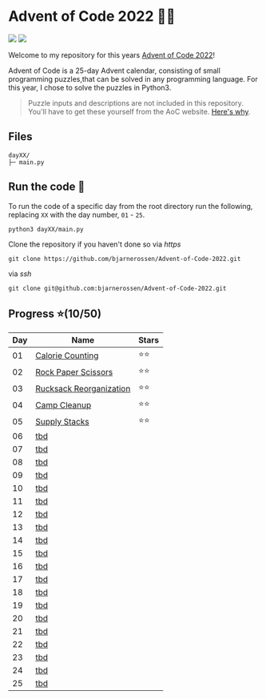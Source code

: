 # Advent of Code 2022 🎄🧝
![](https://img.shields.io/badge/stars%20⭐-34-yellow)	![](https://img.shields.io/badge/days%20completed-17-red)	

Welcome to my repository for this years [Advent of Code 2022](https://adventofcode.com/2022)! 

Advent of Code is a 25-day Advent calendar, consisting of small programming puzzles,that can be solved in any programming language.
For this year, I chose to solve the puzzles in Python3.

>Puzzle inputs and descriptions are not included in this repository. You'll have to get these yourself from the AoC website. [Here's why](https://www.reddit.com/r/adventofcode/comments/k99rod/sharing_input_data_were_we_requested_not_to/).

## Files

```
dayXX/
├─ main.py
```

## Run the code 🦌

To run the code of a specific day from the root directory run the following, replacing `XX` with the day number, `01` - `25`.

```
python3 dayXX/main.py
```

Clone the repository if you haven't done so via *https*
```
git clone https://github.com/bjarnerossen/Advent-of-Code-2022.git
```
via *ssh*
```
git clone git@github.com:bjarnerossen/Advent-of-Code-2022.git
```

## Progress ⭐️(10/50)
|Day|Name|Stars|
| --- | --- | --- |
| 01 | [Calorie Counting](https://github.com/bjarnerossen/Advent-of-Code-2022/tree/main/day01) |⭐️⭐️|
| 02 | [Rock Paper Scissors](https://github.com/bjarnerossen/Advent-of-Code-2022/tree/main/day02) |⭐️⭐️|
| 03 | [Rucksack Reorganization](https://github.com/bjarnerossen/Advent-of-Code-2022/tree/main/day03) |⭐️⭐️|
| 04 | [Camp Cleanup](https://github.com/bjarnerossen/Advent-of-Code-2022/tree/main/day04) |⭐️⭐️|
| 05 | [Supply Stacks](https://github.com/bjarnerossen/Advent-of-Code-2022/tree/main/day05) |⭐️⭐️|
| 06 | [tbd](https://github.com/bjarnerossen/Advent-of-Code-2022/tree/main/day06) ||
| 07 | [tbd](https://github.com/bjarnerossen/Advent-of-Code-2022/tree/main/day07) ||
| 08 | [tbd](https://github.com/bjarnerossen/Advent-of-Code-2022/tree/main/day08) ||
| 09 | [tbd](https://github.com/bjarnerossen/Advent-of-Code-2022/tree/main/day09) ||
| 10 | [tbd](https://github.com/bjarnerossen/Advent-of-Code-2022/tree/main/day10) ||
| 11 | [tbd](https://github.com/bjarnerossen/Advent-of-Code-2022/tree/main/day11) ||
| 12 | [tbd](https://github.com/bjarnerossen/Advent-of-Code-2022/tree/main/day12) ||
| 13 | [tbd](https://github.com/bjarnerossen/Advent-of-Code-2022/tree/main/day13) ||
| 14 | [tbd](https://github.com/bjarnerossen/Advent-of-Code-2022/tree/main/day14) ||
| 15 | [tbd](https://github.com/bjarnerossen/Advent-of-Code-2022/tree/main/day15) ||
| 16 | [tbd](https://github.com/bjarnerossen/Advent-of-Code-2022/tree/main/day16) ||
| 17 | [tbd](https://github.com/bjarnerossen/Advent-of-Code-2022/tree/main/day17) ||
| 18 | [tbd](https://github.com/bjarnerossen/Advent-of-Code-2022/tree/main/day18) ||
| 19 | [tbd](https://github.com/bjarnerossen/Advent-of-Code-2022/tree/main/day19) ||
| 20 | [tbd](https://github.com/bjarnerossen/Advent-of-Code-2022/tree/main/day20) ||
| 21 | [tbd](https://github.com/bjarnerossen/Advent-of-Code-2022/tree/main/day21) ||
| 22 | [tbd](https://github.com/bjarnerossen/Advent-of-Code-2022/tree/main/day22) ||
| 23 | [tbd](https://github.com/bjarnerossen/Advent-of-Code-2022/tree/main/day23) ||
| 24 | [tbd](https://github.com/bjarnerossen/Advent-of-Code-2022/tree/main/day24) ||
| 25 | [tbd](https://github.com/bjarnerossen/Advent-of-Code-2022/tree/main/day25) ||
